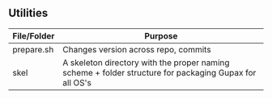 ## Utilities

| File/Folder | Purpose |
|-------------|---------|
| prepare.sh  | Changes version across repo, commits
| skel        | A skeleton directory with the proper naming scheme + folder structure for packaging Gupax for all OS's
